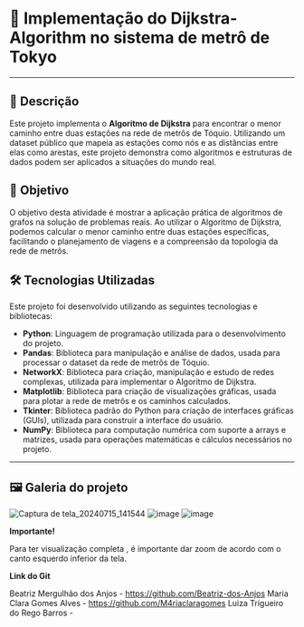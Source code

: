 #  🚂 Implementação do Dijkstra-Algorithm no sistema de metrô de Tokyo
---
## 📖 Descrição 
Este projeto implementa o **Algoritmo de Dijkstra** para encontrar o menor caminho entre duas estações na rede de metrôs de Tóquio. Utilizando um dataset público que mapeia as estações como nós e as distâncias entre elas como arestas, este projeto demonstra como algoritmos e estruturas de dados podem ser aplicados a situações do mundo real.
## 🎯 Objetivo 
O objetivo desta atividade é mostrar a aplicação prática de algoritmos de grafos na solução de problemas reais. Ao utilizar o Algoritmo de Dijkstra, podemos calcular o menor caminho entre duas estações específicas, facilitando o planejamento de viagens e a compreensão da topologia da rede de metrôs.
##  🛠️ Tecnologias Utilizadas 
Este projeto foi desenvolvido utilizando as seguintes tecnologias e bibliotecas:

- **Python**: Linguagem de programação utilizada para o desenvolvimento do projeto.
- **Pandas**: Biblioteca para manipulação e análise de dados, usada para processar o dataset da rede de metrôs de Tóquio.
- **NetworkX**: Biblioteca para criação, manipulação e estudo de redes complexas, utilizada para implementar o Algoritmo de Dijkstra.
- **Matplotlib**: Biblioteca para criação de visualizações gráficas, usada para plotar a rede de metrôs e os caminhos calculados.
- **Tkinter**: Biblioteca padrão do Python para criação de interfaces gráficas (GUIs), utilizada para construir a interface do usuário.
- **NumPy**: Biblioteca para computação numérica com suporte a arrays e matrizes, usada para operações matemáticas e cálculos necessários no projeto.
---
## 🖼️ Galeria do projeto

![Captura de tela_20240715_141544](https://github.com/user-attachments/assets/2b83a29b-214a-4b13-8d4c-37f0a9357688)
![image](https://github.com/user-attachments/assets/be860a23-7b97-467d-8444-cac6effd236b)
![image](https://github.com/user-attachments/assets/30eeb133-1df1-4a48-9649-d402055a70d9)


**Importante!**

Para ter visualização completa , é importante dar zoom de acordo com o canto esquerdo inferior da tela.

**Link do Git**

Beatriz Mergulhão dos Anjos - https://github.com/Beatriz-dos-Anjos
Maria Clara Gomes Alves - https://github.com/M4riaclaragomes
Luiza Trigueiro do Rego Barros -
